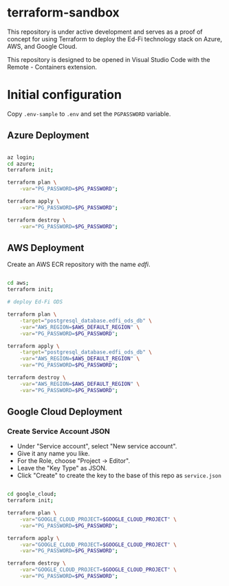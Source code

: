 # terraform-sandbox

This repository is under active development and serves as a proof of concept for using Terraform to deploy the Ed-Fi technology stack on Azure, AWS, and Google Cloud.

This repository is designed to be opened in Visual Studio Code with the Remote - Containers extension.

# Initial configuration
Copy `.env-sample` to `.env` and set the `PGPASSWORD` variable.


## Azure Deployment

```bash

az login;
cd azure;
terraform init;

terraform plan \
    -var="PG_PASSWORD=$PG_PASSWORD";

terraform apply \
    -var="PG_PASSWORD=$PG_PASSWORD";

terraform destroy \
    -var="PG_PASSWORD=$PG_PASSWORD";

```

## AWS Deployment

Create an AWS ECR repository with the name *edfi*. 

```bash

cd aws;
terraform init;

# deploy Ed-Fi ODS

terraform plan \
    -target="postgresql_database.edfi_ods_db" \
    -var="AWS_REGION=$AWS_DEFAULT_REGION" \
    -var="PG_PASSWORD=$PG_PASSWORD";

terraform apply \
    -target="postgresql_database.edfi_ods_db" \
    -var="AWS_REGION=$AWS_DEFAULT_REGION" \
    -var="PG_PASSWORD=$PG_PASSWORD";

terraform destroy \
    -var="AWS_REGION=$AWS_DEFAULT_REGION" \
    -var="PG_PASSWORD=$PG_PASSWORD";

```

## Google Cloud Deployment

### Create Service Account JSON
* Under "Service account", select "New service account".
* Give it any name you like.
* For the Role, choose "Project -> Editor".
* Leave the "Key Type" as JSON.
* Click "Create" to create the key to the base of this repo as `service.json`


```bash

cd google_cloud;
terraform init;

terraform plan \
    -var="GOOGLE_CLOUD_PROJECT=$GOOGLE_CLOUD_PROJECT" \
    -var="PG_PASSWORD=$PG_PASSWORD";

terraform apply \
    -var="GOOGLE_CLOUD_PROJECT=$GOOGLE_CLOUD_PROJECT" \
    -var="PG_PASSWORD=$PG_PASSWORD";

terraform destroy \
    -var="GOOGLE_CLOUD_PROJECT=$GOOGLE_CLOUD_PROJECT" \
    -var="PG_PASSWORD=$PG_PASSWORD";

```